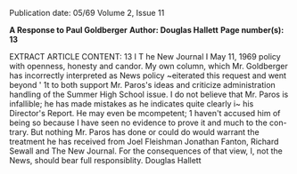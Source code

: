 Publication date: 05/69
Volume 2, Issue 11

**A Response to Paul Goldberger**
**Author: Douglas Hallett**
**Page number(s): 13**

EXTRACT ARTICLE CONTENT:
13 I T he New Journal I May 11, 1969 
policy with openness, honesty and candor. 
My own column, which Mr. Goldberger 
has incorrectly interpreted as News policy 
~eiterated this request and went beyond ' 
1t to both support Mr. Paros's ideas 
and criticize administration handling 
of the Summer High School issue. I do 
not believe that Mr. Paros is infallible; he 
has made mistakes as he indicates quite 
clearly i~ his Director's Report. He may 
even be mcompetent; 1 haven't accused 
him of being so because I have seen no 
evidence to prove it and much to the con-
trary. But nothing Mr. Paros has done or 
could do would warrant the treatment 
he has received from Joel Fleishman 
Jonathan Fanton, Richard Sewall and 
The New Journal. For the consequences 
of that view, I, not the News, should bear 
full responsiblity. 
Douglas Hallett